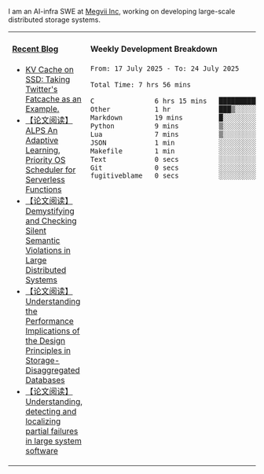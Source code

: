 I am an AI-infra SWE at [Megvii Inc](https://en.megvii.com/), working on developing large-scale distributed storage systems.

<table width="960px">
<tr>
<td valign="top" width="50%">

#### <a href="https://www.kongjun18.me" target="_blank">Recent Blog</a>

<!-- BLOG-POST-LIST:START -->
- [KV Cache on SSD: Taking Twitter&#39;s Fatcache as an Example.](https://kongjun18.github.io/posts/kv-cache-on-disk-taking-twitters-fatcache-as-an-example/)
- [【论文阅读】ALPS An Adaptive Learning, Priority OS Scheduler for Serverless Functions](https://kongjun18.github.io/posts/alps-an-adaptive-learning-priority-os-scheduler-for-serverless-functions/)
- [【论文阅读】Demystifying and Checking Silent Semantic Violations in Large Distributed Systems](https://kongjun18.github.io/posts/demystifying-and-checking-silent-semantic-violations-in-large-distributed-systems/)
- [【论文阅读】Understanding the Performance Implications of the Design Principles in Storage-Disaggregated Databases](https://kongjun18.github.io/posts/understanding-the-performance-implications-of-the-design-principles-in-storage-disaggregated-databases/)
- [【论文阅读】Understanding, detecting and localizing partial failures in large system software](https://kongjun18.github.io/posts/understanding-detecting-and-localizing-partial-failures-in-large-system-software/)
<!-- BLOG-POST-LIST:END -->

</td>
<td valign="top" width="50%">

#### Weekly Development Breakdown

<!--START_SECTION:waka-->

```txt
From: 17 July 2025 - To: 24 July 2025

Total Time: 7 hrs 56 mins

C               6 hrs 15 mins   ███████████████████▓░░░░░   78.83 %
Other           1 hr            ███▒░░░░░░░░░░░░░░░░░░░░░   12.76 %
Markdown        19 mins         █░░░░░░░░░░░░░░░░░░░░░░░░   04.06 %
Python          9 mins          ▒░░░░░░░░░░░░░░░░░░░░░░░░   01.95 %
Lua             7 mins          ▒░░░░░░░░░░░░░░░░░░░░░░░░   01.65 %
JSON            1 min           ░░░░░░░░░░░░░░░░░░░░░░░░░   00.32 %
Makefile        1 min           ░░░░░░░░░░░░░░░░░░░░░░░░░   00.24 %
Text            0 secs          ░░░░░░░░░░░░░░░░░░░░░░░░░   00.09 %
Git             0 secs          ░░░░░░░░░░░░░░░░░░░░░░░░░   00.08 %
fugitiveblame   0 secs          ░░░░░░░░░░░░░░░░░░░░░░░░░   00.01 %
```

<!--END_SECTION:waka-->
</td>
</tr>

</table>
